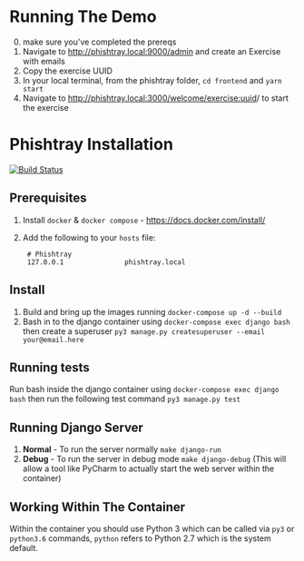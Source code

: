 # Running The Demo

0. make sure you've completed the prereqs
1. Navigate to http://phishtray.local:9000/admin and create an Exercise with emails
1. Copy the exercise UUID
1. In your local terminal, from the phishtray folder, `cd frontend` and `yarn start`
1. Navigate to http://phishtray.local:3000/welcome/<exercise:uuid>/ to start the exercise


# Phishtray Installation

[![Build Status](https://travis-ci.com/cybsafe/phishtray.svg?branch=master)](https://travis-ci.com/cybsafe/phishtray)

## Prerequisites

1. Install `docker` & `docker compose` - https://docs.docker.com/install/
2. Add the following to your `hosts` file:

        # Phishtray
        127.0.0.1               phishtray.local


## Install

1. Build and bring up the images running `docker-compose up -d --build`
2. Bash in to the django container using `docker-compose exec django bash`  
then create a superuser `py3 manage.py createsuperuser --email your@email.here`

## Running tests
Run bash inside the django container using `docker-compose exec django bash`
then run the following test command `py3 manage.py test`

## Running Django Server
1. **Normal** - To run the server normally `make django-run`
2. **Debug** - To run the server in debug mode `make django-debug` (This will allow a tool like PyCharm to actually start the web server within the container)


## Working Within The Container
Within the container you should use Python 3 which can be called via `py3` or `python3.6` commands, `python` refers to Python 2.7 which is the system default. 
